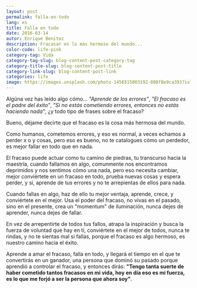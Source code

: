 ```yaml
---
layout: post
permalink: falla-en-todo
lang: es
title: Falla en todo
date: 2016-03-14
autor: Enrique Benitez
description: Fracasar es lo más hermoso del mundo...
color-code: life-pink
category-tag: Vida
category-tag-slug: blog-content-post-category-tag
category-title-slug: blog-content-post-title
category-link-slug: blog-content-post-link
categories: life
image: https://images.unsplash.com/photo-1456515003192-808f8e9ca393?ixlib=rb-0.3.5&q=80&fm=jpg&crop=entropy&s=1e75f07c23b1acd8bd3b6e2a88f2487e
---
```

Algúna vez has leído algo cómo... *"Aprende de los errores"*, *"El fracaso es el padre del éxito"*, *"Si no estás cometiendo errores, entonces no estás haciendo nada"*, ¿y todo tipo de frases sobre el fracaso?

Bueno, déjame decirte que el fracaso es la cosa más hermosa del mundo.

Como humanos, cometemos errores, y eso es normal, a veces echamos a perder x o y cosas, pero eso es bueno, no te catalogues cómo un perdedor, es mejor fallar en todo que en nada.

El fracaso puede actuar como tu camino de piedras, tu transcurso hacia la maestría, cuando fallamos en algo, comunmente nos encontramos deprimidos y nos sentimos cómo una nada, pero eso necesita cambiar, mejor conviértete en un fracaso en todo, prueba nuevas cosas y espera perder, y sí, aprende de tus errores y no te arrepientas de ellos para nada.


Cuando fallas en algo, haz de ello tu mejor ventaja, aprende, crece, y conviértete en el mejor. Usa el poder del fracaso, no vivas en el pasado, sino en el presente, crea un "momentum" de iluminación, nunca dejes de aprender, nunca dejes de fallar.

En vez de arrepentirte de todos tus fallos, atrapa la inspiración y busca la fuerza de voluntad que hay en tí, conviértete en el mejor de todos, nunca te rindas, y no te sientas mal si fallas, porque el fracaso es algo hermoso, es nuestro camino hacia el éxito.

Aprende a amar el fracaso, falla en todo, y llegará el tiempo en el que te convertirás en un ganador, una persona que dominó su pasado porque aprendió a controlar el fracaso, y entonces dirás: **"Tengo tanta suerte de haber cometido tantos fracasos en mi vida, hoy en día eso es mi fuerza, es lo que me forjó a ser la persona que ahora soy"**.
